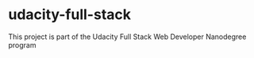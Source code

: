 # udacity-full-stack
This project is part of the Udacity Full Stack Web Developer Nanodegree program
